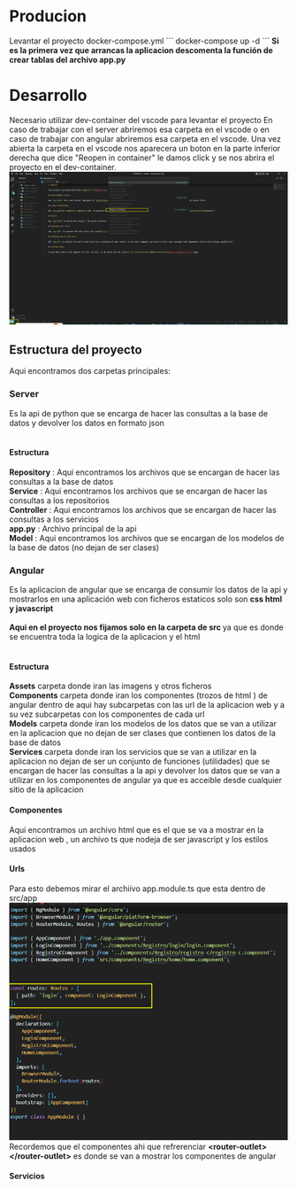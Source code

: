 <h1>Producion</h1>
Levantar el proyecto  docker-compose.yml
```
docker-compose up -d 
```
<b>Si es la primera vez que arrancas la aplicacion descomenta la función de crear tablas del archivo app.py</b>
<h1>Desarrollo</h1>
Necesario utilizar  dev-container del vscode para levantar el proyecto
En caso de trabajar con el server abriremos esa  carpeta en el vscode o en caso de trabajar con angular  abriremos esa carpeta en el vscode. Una vez abierta la carpeta en el vscode nos aparecera un boton en la parte inferior derecha que dice "Reopen in container" le damos click y se nos abrira el proyecto en el dev-container.
<img src="./imagenes-docs/containers.png" alt="Girl in a jacket" >



<h2>Estructura del proyecto</h2>
Aqui encontramos dos carpetas principales:
<h3>Server</h3>
Es la api de python que se encarga de hacer las consultas a la base de datos y devolver los datos en formato json
<br>
<br>
<h4>Estructura</h4>
<b>Repository</b> : Aqui encontramos los archivos que se encargan de hacer las consultas a la base de datos
<br>
<b>Service</b> : Aqui encontramos los archivos que se encargan de hacer las consultas a los repositorios
<br>
<b>Controller</b> : Aqui encontramos los archivos que se encargan de hacer las consultas a los servicios
<br>
<b>app.py</b> : Archivo principal de la api
<br>
<b>Model</b> : Aqui encontramos los archivos que se encargan de los modelos de la base de datos (no dejan de ser clases)

<h3>Angular</h3>
Es la aplicacion de angular que se encarga de consumir los datos de la api y mostrarlos en una aplicación web con ficheros estaticos solo son <b>css html y javascript </b>
<br>
<br>
<b>Aqui en el proyecto nos fijamos solo en la carpeta de src </b> ya que es donde se encuentra toda la logica de la aplicacion y el html
<br>
<br>
<h4>Estructura</h4>
<b>Assets</b> carpeta donde iran las imagens y otros ficheros
<br>
<b>Components</b> carpeta donde iran los componentes (trozos de html )  de angular dentro de aqui hay subcarpetas con las url de la aplicacion web y a su vez subcarpetas con los componentes de cada url
<br>
<b>Models</b> carpeta donde iran los modelos de los datos que se van a utilizar en la aplicacion
que no dejan de ser clases que contienen los datos de la base de datos
<br>
<b>Services</b> carpeta donde iran los servicios que se van a utilizar en la aplicacion no dejan de ser un conjunto de funciones (utilidades) que se encargan de hacer las consultas a la api y devolver los datos que se van a utilizar en los componentes de angular ya que es acceible desde cualquier sitio de la aplicacion

<h4>Componentes</h4>
Aqui encontramos un archivo html que es el que se va a mostrar en la aplicacion web , un archivo ts que nodeja de ser javascript y los estilos usados
<br>
<h4>Urls</h4>
Para esto debemos mirar el archiivo app.module.ts que esta dentro de src/app
<img src="./imagenes-docs/rutas.png" alt="Girl in a jacket" >
Recordemos que el componentes ahi que refrerenciar <b>&ltrouter-outlet&gt &lt/router-outlet&gt</b> es donde se van a mostrar los componentes de angular
<h4>Servicios</h4>